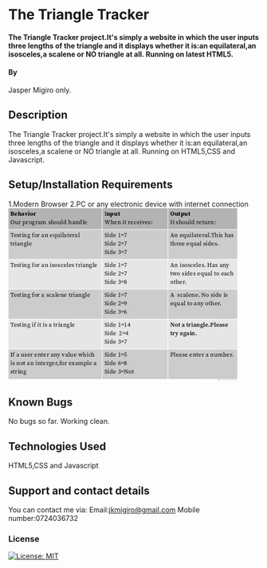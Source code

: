 # The Triangle Tracker
#### The Triangle Tracker project.It's simply a website in which the user inputs three lengths of the triangle and it displays whether it is:an equilateral,an isosceles,a scalene or NO triangle at all. Running on latest HTML5.
#### By
Jasper Migiro only.
## Description
The Triangle Tracker project.It's simply a website in which the user inputs three lengths of the triangle and it displays whether it is:an equilateral,an isosceles,a scalene or NO triangle at all. Running on HTML5,CSS and Javascript.


## Setup/Installation Requirements
1.Modern Browser
2.PC or any electronic device with internet connection
![This is the bdd of the website](images/bdd.jpeg)
## Known Bugs
No bugs so far. Working clean.
## Technologies Used
HTML5,CSS and Javascript
## Support and contact details
You can contact me via:
Email:jkmigiro@gmail.com
Mobile number:0724036732

### License
[![License: MIT](https://img.shields.io/badge/License-MIT-yellow.svg)](https://opensource.org/licenses/MIT)
